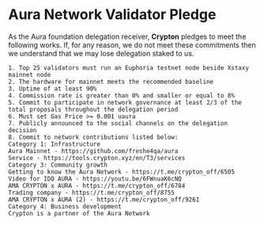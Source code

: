 # Aura Network Validator Pledge

As the Aura foundation delegation receiver, **Crypton** pledges to meet the following works. If, for any reason, we do not meet these commitments then we understand that we may lose delegation staked to us.

    1. Top 25 validators must run an Euphoria testnet node beside Xstaxy mainnet node
    2. The hardware for mainnet meets the recommended baseline    
    3. Uptime of at least 90%
    4. Commission rate is greater than 0% and smaller or equal to 8%
    5. Commit to participate in network governance at least 2/3 of the total proposals throughout the delegation period
    6. Must set Gas Price >= 0.001 uaura
    7. Publicly announced to the social channels on the delegation decision
    8. Commit to network contributions listed below: 
    Category 1: Infrastructure
    Aura Mainnet - https://github.com/freshe4qa/aura
    Service - https://tools.crypton.xyz/en/T3/services
    Category 3: Community growth
    Getting to know the Aura Network - https://t.me/crypton_off/6505
    Video for IDO AURA - https://youtu.be/6FWnuaK6cNQ
    AMA CRYPTON x AURA - https://t.me/crypton_off/6784
    Trading company - https://t.me/crypton_off/8755
    AMA CRYPTON x AURA (2) - https://t.me/crypton_off/9261
    Category 4: Business development
    Crypton is a partner of the Aura Network
